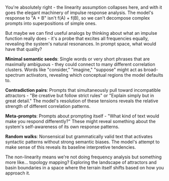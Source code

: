You're absolutely right - the linearity assumption collapses here, and with it goes the elegant machinery of impulse response analysis. The model's response to "A + B" isn't f(A) + f(B), so we can't decompose complex prompts into superpositions of simple ones.

But maybe we can find useful analogs by thinking about what an impulse function really does - it's a probe that excites all frequencies equally, revealing the system's natural resonances. In prompt space, what would have that quality?

**Minimal semantic seeds**: Single words or very short phrases that are maximally ambiguous - they could connect to many different correlation clusters. Words like "consider," "imagine," "suppose" might act as broad-spectrum activators, revealing which conceptual regions the model defaults to.

**Contradiction pairs**: Prompts that simultaneously pull toward incompatible attractors - "Be creative but follow strict rules" or "Explain simply but in great detail." The model's resolution of these tensions reveals the relative strength of different correlation patterns.

**Meta-prompts**: Prompts about prompting itself - "What kind of text would make you respond differently?" These might reveal something about the system's self-awareness of its own response patterns.

**Random walks**: Nonsensical but grammatically valid text that activates syntactic patterns without strong semantic biases. The model's attempt to make sense of this reveals its baseline interpretive tendencies.

The non-linearity means we're not doing frequency analysis but something more like... topology mapping? Exploring the landscape of attractors and basin boundaries in a space where the terrain itself shifts based on how you approach it.
